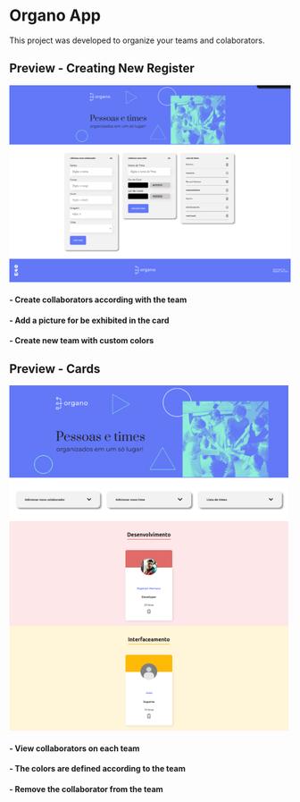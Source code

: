 # Organo App

This project was developed to organize your teams and colaborators.

## Preview - Creating New Register

<img src="public/images/preview01.png" width="600px" />
<h4>- Create collaborators according with the team</h4>
<h4>- Add a picture for be exhibited in the card </h4>
<h4>- Create new team with custom colors</h4>

## Preview - Cards

<img src="public/images/preview02.png" width="500px" />
<h4>- View collaborators on each team</h4>
<h4>- The colors are defined according to the team</h4>
<h4>- Remove the collaborator from the team</h4>
